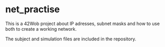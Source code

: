 # net_practise

This is a 42Wob project about IP adresses, subnet masks and how to use both to create a working network.

The subject and simulation files are included in the repository.
